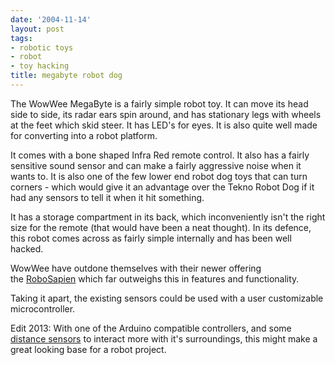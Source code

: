 ```yaml
---
date: '2004-11-14'
layout: post
tags:
- robotic toys
- robot
- toy hacking
title: megabyte robot dog
---
```

The WowWee MegaByte is a fairly simple robot toy. It can move its head side to side, its radar ears spin around, and has stationary legs with wheels at the feet which skid steer. It has LED's for eyes. It is also quite well made for converting into a robot platform.

It comes with a bone shaped Infra Red remote control. It also has a fairly sensitive sound sensor and can make a fairly aggressive noise when it wants to. It is also one of the few lower end robot dog toys that can turn corners - which would give it an advantage over the Tekno Robot Dog if it had any sensors to tell it when it hit something.

It has a storage compartment in its back, which inconveniently isn't the right size for the remote (that would have been a neat thought). In its defence, this robot comes across as fairly simple internally and has been well hacked.

WowWee have outdone themselves with their newer offering the [RoboSapien](/wiki/robosapien.html) which far outweighs this in features and functionality.

Taking it apart, the existing sensors could be used with a user customizable microcontroller.

Edit 2013: With one of the Arduino compatible controllers, and some [distance sensors](/products/hc-sr04-distance-sensor.html) to interact more with it's surroundings, this might make a great looking base for a robot project.
